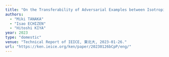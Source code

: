 ```yaml
---
title: "On the Transferability of Adversarial Examples between Isotropic Network and CNN models "
authors:
  - "Miki TANAKA"
  - "Isao ECHIZEN"
  - "Hitoshi KIYA"
year: 2023
type: "domestic"
venue: "Technical Report of IEICE, 東北大, 2023-01-26."
url: "https://ken.ieice.org/ken/paper/20230126bCpP/eng/"
---
```

